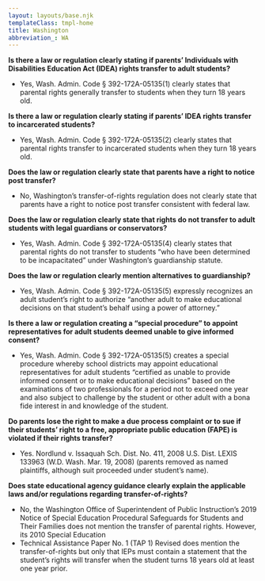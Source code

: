 ```yaml
---
layout: layouts/base.njk
templateClass: tmpl-home
title: Washington
abbreviation_: WA
---
```


**Is there a law or regulation clearly stating if parents’ Individuals with Disabilities Education Act (IDEA) rights transfer to adult students?**

- Yes, Wash. Admin. Code § 392-172A-05135(1) clearly states that parental rights generally transfer to students when they turn 18 years old.

**Is there a law or regulation clearly stating if parents’ IDEA rights transfer to incarcerated students?**

- Yes, Wash. Admin. Code § 392-172A-05135(2) clearly states that parental rights transfer to incarcerated students when they turn 18 years old.

**Does the law or regulation clearly state that parents have a right to notice post transfer?**

- No, Washington’s transfer-of-rights regulation does not clearly state that parents have a right to notice post transfer consistent with federal law.

**Does the law or regulation clearly state that rights do not transfer to adult students with legal guardians or conservators?**

- Yes, Wash. Admin. Code § 392-172A-05135(4) clearly states that parental rights do not transfer to students “who have been determined to be incapacitated” under Washington’s guardianship statute.

**Does the law or regulation clearly mention alternatives to guardianship?**

- Yes, Wash. Admin. Code § 392-172A-05135(5) expressly recognizes an adult student’s right to authorize “another adult to make educational decisions on that student’s behalf using a power of attorney.”

**Is there a law or regulation creating a “special procedure” to appoint representatives for adult students deemed unable to give informed consent?**

- Yes, Wash. Admin. Code § 392-172A-05135(5) creates a special procedure whereby school districts may appoint educational representatives for adult students “certified as unable to provide informed consent or to make educational decisions” based on the examinations of two professionals for a period not to exceed one year and also subject to challenge by the student or other adult with a bona fide interest in and knowledge of the student.

**Do parents lose the right to make a due process complaint or to sue if their students’ right to a free, appropriate public education (FAPE) is violated if their rights transfer?**

- Yes. Nordlund v. Issaquah Sch. Dist. No. 411, 2008 U.S. Dist. LEXIS 133963 (W.D. Wash. Mar. 19, 2008) (parents removed as named plaintiffs, although suit proceeded under student’s name).

**Does state educational agency guidance clearly explain the applicable laws and/or regulations regarding transfer-of-rights?**

- No, the Washington Office of Superintendent of Public Instruction’s 2019 Notice of Special Education Procedural Safeguards for Students and Their Families does not mention the transfer of parental rights. However, its 2010 Special Education
- Technical Assistance Paper No. 1 (TAP 1) Revised does mention the transfer-of-rights but only that IEPs must contain a statement that the student’s rights will transfer when the student turns 18 years old at least one year prior.
